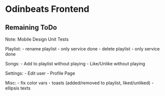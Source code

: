 # Odinbeats Frontend

## Remaining ToDo

Note:
Mobile Design
Unit Tests


Playlist:
    - rename playlist - only service done
    - delete playlist - only service done

Songs:
    - Add to playlist without playing
    - Like/Unlike without playing

Settings:
    - Edit user
    - Profile Page

Misc:
    - fix color vars
    - toasts (added/removed to playlist, liked/unliked)
    - ellipsis texts
